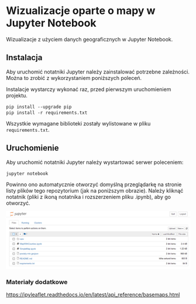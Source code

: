 # Wizualizacje oparte o mapy w Jupyter Notebook

Wizualizacje z użyciem danych geograficznych w Jupyter Notebook.


## Instalacja 

Aby uruchomić notatniki Jupyter należy zainstalować potrzebne zależności. Można to zrobić z wykorzystaniem poniższych poleceń.

Instalacje wystarczy wykonać raz, przed pierwszym uruchomieniem projektu.

```
pip install --upgrade pip
pip install -r requirements.txt
```

Wszystkie wymagane biblioteki zostały wylistowane w pliku `requirements.txt`.

## Uruchomienie 

Aby uruchomić notatniki Jupyter należy wystartować serwer poleceniem:

```
jupyter notebook
```

Powinno ono automatycznie otworzyć domyślną przeglądarkę na stronie listy plików tego repozytorium (jak na poniższym obrazie). Należy kliknąć notatnik (pliki z ikoną notatnika i rozszerzeniem pliku .ipynb), aby go otworzyć.

![image-20200605181619441](img/image-20200605181619441.png)



### Materiały dodatkowe

https://ipyleaflet.readthedocs.io/en/latest/api_reference/basemaps.html

